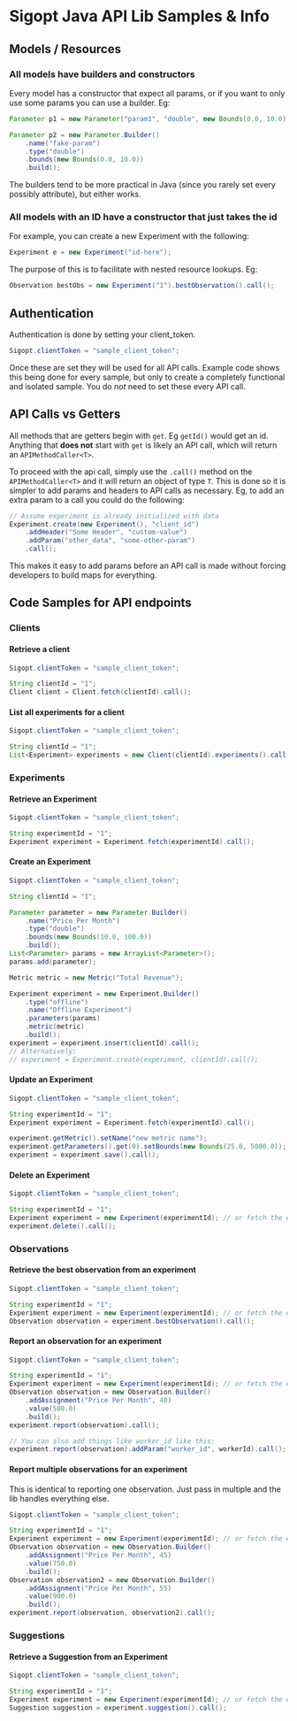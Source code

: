 # Sigopt Java API Lib Samples & Info

## Models / Resources

### All models have builders and constructors

Every model has a constructor that expect all params, or if you want to only use some params you can use a builder. Eg:

```java
Parameter p1 = new Parameter("param1", "double", new Bounds(0.0, 10.0), new ArrayList<CategoricalValue>(), null, null);
```

```java
Parameter p2 = new Parameter.Builder()
    .name("fake-param")
    .type("double")
    .bounds(new Bounds(0.0, 10.0))
    .build();
```

The builders tend to be more practical in Java (since you rarely set every possibly attribute), but either works.

### All models with an ID have a constructor that just takes the id

For example, you can create a new Experiment with the following:

```java
Experiment e = new Experiment("id-here");
```

The purpose of this is to facilitate with nested resource lookups. Eg:

```java
Observation bestObs = new Experiment("1").bestObservation().call();
```

## Authentication

Authentication is done by setting your client_token.

```java
Sigopt.clientToken = "sample_client_token";
```

Once these are set they will be used for all API calls. Example code shows this being done for every sample, but only to create a completely functional and isolated sample. You do *not* need to set these every API call.


## API Calls vs Getters

All methods that are getters begin with `get`. Eg `getId()` would get an id. Anything that **does not** start with `get` is likely an API call, which will return an `APIMethodCaller<T>`.

To proceed with the api call, simply use the `.call()` method on the `APIMethodCaller<T>` and it will return an object of type `T`. This is done so it is simpler to add params and headers to API calls as necessary. Eg, to add an extra param to a call you could do the following:

```java
// Assume experiment is already initialized with data
Experiment.create(new Experiment(), "client_id")
    .addHeader("Some Header", "custom-value")
    .addParam("other_data", "some-other-param")
    .call();
```

This makes it easy to add params before an API call is made without forcing developers to build maps for everything.


## Code Samples for API endpoints


### Clients

#### Retrieve a client

```java
Sigopt.clientToken = "sample_client_token";

String clientId = "1";
Client client = Client.fetch(clientId).call();
```

#### List all experiments for a client

```java
Sigopt.clientToken = "sample_client_token";

String clientId = "1";
List<Experiment> experiments = new Client(clientId).experiments().call();
```


### Experiments

#### Retrieve an Experiment

```java
Sigopt.clientToken = "sample_client_token";

String experimentId = "1";
Experiment experiment = Experiment.fetch(experimentId).call();
```

#### Create an Experiment

```java
Sigopt.clientToken = "sample_client_token";

String clientId = "1";

Parameter parameter = new Parameter.Builder()
    .name("Price Per Month")
    .type("double")
    .bounds(new Bounds(10.0, 100.0))
    .build();
List<Parameter> params = new ArrayList<Parameter>();
params.add(parameter);

Metric metric = new Metric("Total Revenue");

Experiment experiment = new Experiment.Builder()
    .type("offline")
    .name("Offline Experiment")
    .parameters(params)
    .metric(metric)
    .build();
experiment = experiment.insert(clientId).call();
// Alternatively:
// experiment = Experiment.create(experiment, clientId).call();
```

#### Update an Experiment

```java
Sigopt.clientToken = "sample_client_token";

String experimentId = "1";
Experiment experiment = Experiment.fetch(experimentId).call();

experiment.getMetric().setName("new metric name");
experiment.getParameters().get(0).setBounds(new Bounds(25.0, 5000.0));
experiment = experiment.save().call();
```

#### Delete an Experiment

```java
Sigopt.clientToken = "sample_client_token";

String experimentId = "1";
Experiment experiment = new Experiment(experimentId); // or fetch the experiment via api.
experiment.delete().call();
```


### Observations

#### Retrieve the best observation from an experiment

```java
Sigopt.clientToken = "sample_client_token";

String experimentId = "1";
Experiment experiment = new Experiment(experimentId); // or fetch the experiment via api.
Observation observation = experiment.bestObservation().call();
```

#### Report an observation for an experiment

```java
Sigopt.clientToken = "sample_client_token";

String experimentId = "1";
Experiment experiment = new Experiment(experimentId); // or fetch the experiment via api.
Observation observation = new Observation.Builder()
    .addAssignment("Price Per Month", 40)
    .value(500.0)
    .build();
experiment.report(observation).call();

// You can also add things like worker_id like this:
experiment.report(observation).addParam("worker_id", workerId).call();
```

#### Report multiple observations for an experiment

This is identical to reporting one observation. Just pass in multiple and the lib handles everything else.

```java
Sigopt.clientToken = "sample_client_token";

String experimentId = "1";
Experiment experiment = new Experiment(experimentId); // or fetch the experiment via api.
Observation observation = new Observation.Builder()
    .addAssignment("Price Per Month", 45)
    .value(750.0)
    .build();
Observation observation2 = new Observation.Builder()
    .addAssignment("Price Per Month", 55)
    .value(900.0)
    .build();
experiment.report(observation, observation2).call();
```


### Suggestions

#### Retrieve a Suggestion from an Experiment

```java
Sigopt.clientToken = "sample_client_token";

String experimentId = "1";
Experiment experiment = new Experiment(experimentId); // or fetch the experiment via api.
Suggestion suggestion = experiment.suggestion().call();
```
